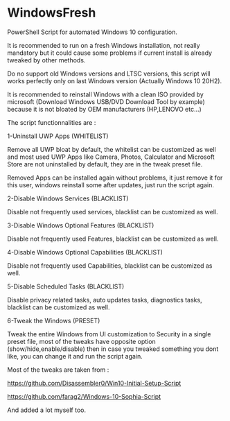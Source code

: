 # WindowsFresh  
PowerShell Script for automated Windows 10 configuration.

It is recommended to run on a fresh Windows installation, not really mandatory but it could cause some problems if current install is already tweaked by other methods.

Do no support old Windows versions and LTSC versions, this script will works perfectly only on last Windows version (Actually Windows 10 20H2).

It is recommended to reinstall Windows with a clean ISO provided by microsoft (Download Windows USB/DVD Download Tool by example) because it is not bloated by OEM manufacturers (HP,LENOVO etc...)


The script functionnalities are :

1-Uninstall UWP Apps (WHITELIST)

Remove all UWP bloat by default, the whitelist can be customized as well and most used UWP Apps like Camera, Photos, Calculator and Microsoft Store are not uninstalled by default, they are in the tweak preset file.

Removed Apps can be installed again without problems, it just remove it for this user, windows reinstall some after updates, just run the script again.

2-Disable Windows Services (BLACKLIST)

Disable not frequently used services, blacklist can be customized as well.

3-Disable Windows Optional Features (BLACKLIST)

Disable not frequently used Features, blacklist can be customized as well.

4-Disable Windows Optional Capabilities (BLACKLIST)

Disable not frequently used Capabilities, blacklist can be customized as well.

5-Disable Scheduled Tasks (BLACKLIST)

Disable privacy related tasks, auto updates tasks, diagnostics tasks, blacklist can be customized as well.

6-Tweak the Windows (PRESET)

Tweak the entire Windows from UI customization to Security in a single preset file, most of the tweaks have opposite option (show/hide,enable/disable) then in case you tweaked something you dont like, you can change it and run the script again.








Most of the tweaks are taken from :

https://github.com/Disassembler0/Win10-Initial-Setup-Script

https://github.com/farag2/Windows-10-Sophia-Script

And added a lot myself too.










